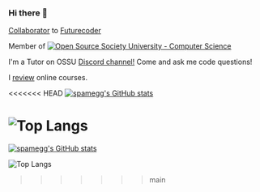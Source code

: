 ### Hi there 👋

<!--
**spamegg1/spamegg1** is a ✨ _special_ ✨ repository because its `README.md` (this file) appears on your GitHub profile.

Here are some ideas to get you started:

- 🔭 I’m currently working on ...
- 🌱 I’m currently learning ...
- 👯 I’m looking to collaborate on ...
- 🤔 I’m looking for help with ...
- 💬 Ask me about ...
- 📫 How to reach me: ...
- 😄 Pronouns: ...
- ⚡ Fun fact: ...
-->

[Collaborator](https://github.com/alexmojaki/futurecoder/graphs/contributors) to [Futurecoder](https://futurecoder.io)

Member of [![Open Source Society University - Computer Science](https://img.shields.io/badge/OSSU-computer--science-blue.svg)](https://github.com/ossu/computer-science)

I'm a Tutor on OSSU [Discord channel!](https://discord.gg/5pUhfpX) Come and ask me code questions!

I [review](https://github.com/spamegg1/reviews) online courses.

<<<<<<< HEAD
[![spamegg's GitHub stats](https://github-readme-stats-spamegg1.vercel.app/api?username=spamegg1&theme=synthwave)](https://github.com/anuraghazra/github-readme-stats)

![Top Langs](https://github-readme-stats-spamegg1.vercel.app/api/top-langs/?username=spamegg1&count_private=true&layout=compact&theme=synthwave)
=======
[![spamegg's GitHub stats](https://github-readme-stats.vercel.app/api?username=spamegg1&theme=synthwave)](https://github.com/anuraghazra/github-readme-stats)

![Top Langs](https://github-readme-stats.vercel.app/api/top-langs/?username=spamegg1&count_private=true&layout=compact&theme=synthwave)
>>>>>>> main
